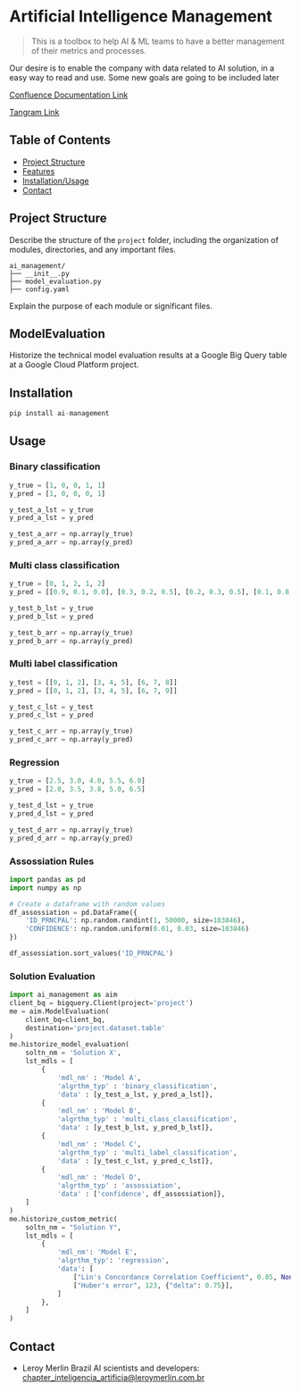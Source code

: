 # Artificial Intelligence Management

> This is a toolbox to help AI & ML teams to have a better management of their metrics and processes.

Our desire is to enable the company with data related to AI solution, in a easy way to read and use. Some new goals are going to be included later

[Confluence Documentation Link]()

[Tangram Link](https://tangram.adeo.com/products/1d6f6abb-63ba-4663-bd1e-18007bffde36/overview)

## Table of Contents

- [Project Structure](#project-structure)
- [Features](#features)
- [Installation/Usage](#Installation/Usage)
- [Contact](#Contact)

## Project Structure

Describe the structure of the `project` folder, including the organization of modules, directories, and any important files.

```
ai_management/
├── __init__.py
├── model_evaluation.py
├── config.yaml
```

Explain the purpose of each module or significant files.

## ModelEvaluation

Historize the technical model evaluation results at a Google Big Query table at a Google Cloud Platform project.

## Installation
```python
pip install ai-management
```

## Usage

### Binary classification
```python
y_true = [1, 0, 0, 1, 1]
y_pred = [1, 0, 0, 0, 1]

y_test_a_lst = y_true
y_pred_a_lst = y_pred

y_test_a_arr = np.array(y_true)
y_pred_a_arr = np.array(y_pred)
```

### Multi class classification
```python
y_true = [0, 1, 2, 1, 2]
y_pred = [[0.9, 0.1, 0.0], [0.3, 0.2, 0.5], [0.2, 0.3, 0.5], [0.1, 0.8, 0.1], [0.1, 0.2, 0.7]]

y_test_b_lst = y_true
y_pred_b_lst = y_pred

y_test_b_arr = np.array(y_true)
y_pred_b_arr = np.array(y_pred)
```

### Multi label classification
```python
y_test = [[0, 1, 2], [3, 4, 5], [6, 7, 8]]
y_pred = [[0, 1, 2], [3, 4, 5], [6, 7, 9]]

y_test_c_lst = y_test
y_pred_c_lst = y_pred

y_test_c_arr = np.array(y_true)
y_pred_c_arr = np.array(y_pred)
```
### Regression
```python
y_true = [2.5, 3.0, 4.0, 5.5, 6.0]
y_pred = [2.0, 3.5, 3.8, 5.0, 6.5]

y_test_d_lst = y_true
y_pred_d_lst = y_pred

y_test_d_arr = np.array(y_true)
y_pred_d_arr = np.array(y_pred)
```

### Assossiation Rules
```python
import pandas as pd
import numpy as np

# Create a dataframe with random values
df_assossiation = pd.DataFrame({
    'ID_PRNCPAL': np.random.randint(1, 50000, size=103846),
    'CONFIDENCE': np.random.uniform(0.01, 0.03, size=103846)
})

df_assossiation.sort_values('ID_PRNCPAL')
```



### Solution Evaluation
```python
import ai_management as aim 
client_bq = bigquery.Client(project='project')
me = aim.ModelEvaluation(
    client_bq=client_bq,
    destination='project.dataset.table'
)
me.historize_model_evaluation(
    soltn_nm = 'Solution X', 
    lst_mdls = [
        {
            'mdl_nm' : 'Model A',
            'algrthm_typ' : 'binary_classification',
            'data' : [y_test_a_lst, y_pred_a_lst]}, 
        {
            'mdl_nm' : 'Model B',
            'algrthm_typ' : 'multi_class_classification',
            'data' : [y_test_b_lst, y_pred_b_lst]},
        {
            'mdl_nm' : 'Model C',
            'algrthm_typ' : 'multi_label_classification',
            'data' : [y_test_c_lst, y_pred_c_lst]},
        {
            'mdl_nm' : 'Model D',
            'algrthm_typ' : 'assossiation',
            'data' : ['confidence', df_assossiation]},
    ]
)
me.historize_custom_metric(
    soltn_nm = "Solution Y",
    lst_mdls = [
        {
            'mdl_nm': 'Model E',
            'algrthm_typ': 'regression',
            'data': [
                ["Lin's Concordance Correlation Coefficient", 0.85, None],
                ["Huber's error", 123, {"delta": 0.75}],
            ]
        },
    ]
)
```


## Contact

* Leroy Merlin Brazil AI scientists and developers: chapter_inteligencia_artificia@leroymerlin.com.br

